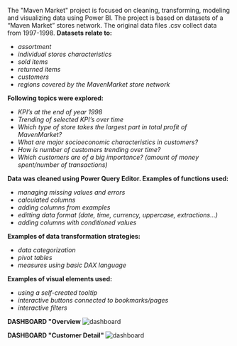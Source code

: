 The "Maven Market" project is focused on cleaning, transforming, modeling and visualizing data using Power BI. The project is based on datasets of a “Maven Market” stores network. The original data files .csv collect data from 1997-1998. **Datasets relate to:**

- *assortment*
- *individual stores characteristics*
- *sold items*
- *returned items*
- *customers*
- *regions covered by the MavenMarket store network*

**Following topics were explored:**
- *KPI’s at the end of year 1998*
- *Trending of selected KPI’s over time*
- *Which type of store takes the largest part in total profit of MavenMarket?*
- *What are major socioeconomic characteristics in customers?*
- *How is number of customers trending over time?*
- *Which customers are of a big importance? (amount of money spent/number of transactions)*

**Data was cleaned using Power Query Editor. Examples of functions used:**
- *managing missing values and errors*
- *calculated columns*
- *adding columns from examples*
- *editting data format (date, time, currency, uppercase, extractions...)*
- *adding columns with conditioned values*

**Examples of data transformation strategies:**
- *data categorization*
- *pivot tables*
- *measures using basic DAX language*

**Examples of visual elements used:**
- *using a self-created tooltip*
- *interactive buttons connected to bookmarks/pages*
- *interactive filters*

**DASHBOARD "Overview**
![dashboard](https://github.com/katerinajanovska/pictures/blob/main/dashboard_overview.png)

**DASHBOARD "Customer Detail"**
![dashboard](https://github.com/katerinajanovska/pictures/blob/main/dashboard_customers.png)


